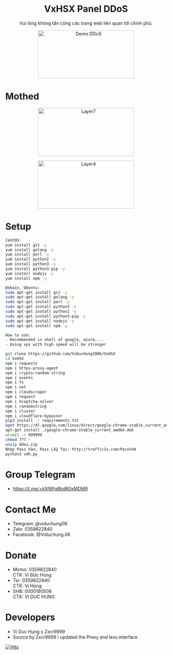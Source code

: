 <h1 align="center">VxHSX Panel DDoS</h1>
  
<p align="center">Vui lòng không tấn công các trang web liên quan tới chính phủ.</p>

<p align="center"><img src="https://i.imgur.com/RxA145Y.jpeg" width="300" height="150" alt="Demo DDoS"></p>

# Mothed
<p align="center"><img src="https://i.imgur.com/jSgBTTP.jpeg" width="300" height="150" alt="Layer7"></p>
<p align="center"><img src="https://i.imgur.com/HyEPDgG.jpeg" width="300" height="150" alt="Layer4"></p>

# Setup
```sh
CentOS:
yum install git -y
yum install golang -y
yum install perl -y
yum install python2 -y
yum install python3 -y
yum install python3-pip -y
yum install nodejs -y
yum install npm -y

Debain, Ubuntu:
sudo apt-get install git -y
sudo apt-get install golang -y
sudo apt-get install perl -y
sudo apt-get install python3 -y
sudo apt-get install python2 -y
sudo apt-get install python3-pip -y
sudo apt-get install nodejs -y
sudo apt-get install npm -y

How to use: 
- Recommended in shell of google, azure,...
- Using vps with high speed will be stronger

git clone https://github.com/ViDucHung2006/VxHSX
cd VxHSX
npm i requests
npm i https-proxy-agent
npm i crypto-random-string
npm i events
npm i fs
npm i net
npm i cloudscraper
npm i request
npm i hcaptcha-solver
npm i randomstring
npm i cluster
npm i cloudflare-bypasser
pip3 install -r requirements.txt
wget https://dl.google.com/linux/direct/google-chrome-stable_current_amd64.deb
apt-get install ./google-chrome-stable_current_amd64.deb
ulimit -n 999999
chmod 777 *
unzip ddos.zip
Nhập Pass Vào, Pass Lấy Tại: http://traffic1s.com/PassVxH
python3 vdh.py
```
# Group Telegram 
* https://t.me/+k5f6Pq8bdR0xMDM9
# Contact Me 
* Telegram: @viduchung06
* Zalo: 0359822840
* Facebook: @Viduchung.06

# Donate 
* Momo: 0359822840 <br>
CTK: Vi Đức Hùng 
* Tsr: 0359822840 <br>
CTK: Vi Hùng
* SHB: 0000190506 <br>
CTK: VI DUC HUNG 

# Developers
* Vi Duc Hung x Zxcr9999
* Source by Zxcr9999 I updated the Proxy and less interface

[![Hits](https://hits.seeyoufarm.com/api/count/incr/badge.svg?url=https://github.com/ViDucHung2006/VxHSXhit-counter&count_bg=%230BD4FF&title_bg=%23525050&icon=github.svg&icon_color=%23000000&title=Views&edge_flat=true)](https://hits.seeyoufarm.com)



